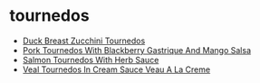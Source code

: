 # tournedos

 * [Duck Breast Zucchini Tournedos](index/d/duck-breast-zucchini-tournedos-395611.json)
 * [Pork Tournedos With Blackberry Gastrique And Mango Salsa](index/p/pork-tournedos-with-blackberry-gastrique-and-mango-salsa-12400.json)
 * [Salmon Tournedos With Herb Sauce](index/s/salmon-tournedos-with-herb-sauce-1249.json)
 * [Veal Tournedos In Cream Sauce Veau A La Creme](index/v/veal-tournedos-in-cream-sauce-veau-a-la-creme-104764.json)
